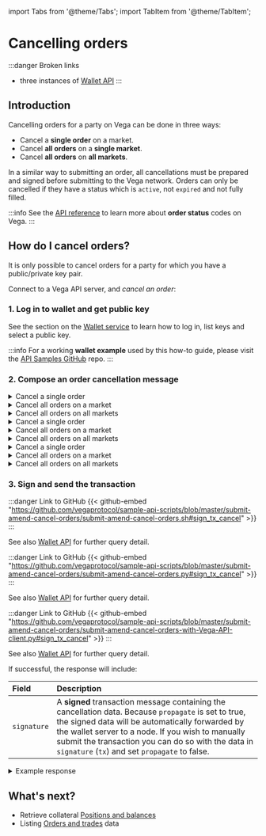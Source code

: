 import Tabs from '@theme/Tabs';
import TabItem from '@theme/TabItem';

# Cancelling orders

:::danger Broken links
* three instances of [Wallet API](https://docs.fairground.vega.xyz/wallet-api/#sign-a-transaction)
:::

## Introduction

Cancelling orders for a party on Vega can be done in three ways:

* Cancel a **single order** on a market.
* Cancel **all orders** on a **single market**.
* Cancel **all orders** on **all markets**.

In a similar way to submitting an order, all cancellations must be prepared and signed before submitting to the Vega network. Orders can only be cancelled if they have a status which is `active`, not `expired` and not fully filled. 

:::info
See the [API reference](/api/grpc/#vega.Order.Status) to learn more about **order status** codes on Vega.
:::

## How do I cancel orders?

It is only possible to cancel orders for a party for which you have a public/private key pair.

Connect to a Vega API server, and *cancel an order*:

### 1. Log in to wallet and get public key

See the section on the [Wallet service](wallet.md) to learn how to log in, list keys and select a public key.  

:::info
For a working **wallet example** used by this how-to guide, please visit the [API Samples GitHub](https://github.com/vegaprotocol/sample-api-scripts/blob/master/submit-amend-cancel-orders/) repo.
:::

### 2. Compose an order cancellation message

<Tabs groupId="codesamples1">
<TabItem value="shell-rest" label="Shell (REST)">

<details><summary>Cancel a single order</summary>

:::danger Link to GitHub
{{< github-embed "https://github.com/vegaprotocol/sample-api-scripts/blob/master/submit-amend-cancel-orders/submit-amend-cancel-orders.sh#prepare_cancel_order_req1" on >}}
:::
</details>
<details><summary>Cancel all orders on a market </summary>

:::danger Link to GitHub
{{< github-embed "https://github.com/vegaprotocol/sample-api-scripts/blob/master/submit-amend-cancel-orders/submit-amend-cancel-orders.sh#prepare_cancel_order_req2" on >}}
:::
</details>
<details><summary>Cancel all orders on all markets </summary>

:::danger Link to GitHub
{{< github-embed "https://github.com/vegaprotocol/sample-api-scripts/blob/master/submit-amend-cancel-orders/submit-amend-cancel-orders.sh#prepare_cancel_order_req3" on >}}
:::
</details>
</TabItem>
<TabItem value="python-rest" label="Python (REST)">
<details><summary>Cancel a single order</summary>

:::danger Link to GitHub
{{< github-embed "https://github.com/vegaprotocol/sample-api-scripts/blob/master/submit-amend-cancel-orders/submit-amend-cancel-orders.py#prepare_cancel_order_req1" on >}}
:::
</details >
<details><summary>Cancel all orders on a market</summary>

:::danger Link to GitHub
{{< github-embed "https://github.com/vegaprotocol/sample-api-scripts/blob/master/submit-amend-cancel-orders/submit-amend-cancel-orders.py#prepare_cancel_order_req2" on >}}
:::
</details >
<details><summary>Cancel all orders on all markets</summary>

:::danger Link to GitHub
{{< github-embed "https://github.com/vegaprotocol/sample-api-scripts/blob/master/submit-amend-cancel-orders/submit-amend-cancel-orders.py#prepare_cancel_order_req3" on >}}
:::
</details >
</TabItem>
<TabItem value="python-grpc" label="Python (gRPC)">

<details><summary>Cancel a single order</summary>

:::danger Link to GitHub
{{< github-embed "https://github.com/vegaprotocol/sample-api-scripts/blob/master/submit-amend-cancel-orders/submit-amend-cancel-orders-with-Vega-API-client.py#prepare_cancel_order_req1" on >}}
:::
</details >

<details><summary>Cancel all orders on a market</summary>

:::danger Link to GitHub
{{< github-embed "https://github.com/vegaprotocol/sample-api-scripts/blob/master/submit-amend-cancel-orders/submit-amend-cancel-orders-with-Vega-API-client.py#prepare_cancel_order_req2" on >}}
:::
</details >

<details><summary>Cancel all orders on all markets</summary>

:::danger Link to GitHub
{{< github-embed "https://github.com/vegaprotocol/sample-api-scripts/blob/master/submit-amend-cancel-orders/submit-amend-cancel-orders-with-Vega-API-client.py#prepare_cancel_order_req3" on >}}
:::
</details >

</TabItem>
</Tabs>


### 3. Sign and send the transaction

<Tabs groupId="codesamples2">
<TabItem value="shell-rest" label="Shell (REST)">

:::danger Link to GitHub
{{< github-embed "https://github.com/vegaprotocol/sample-api-scripts/blob/master/submit-amend-cancel-orders/submit-amend-cancel-orders.sh#sign_tx_cancel" >}}
:::

See also [Wallet API](/wallet-api/#sign-a-transaction) for further query detail.
</TabItem>
<TabItem value="python-rest" label="Python (REST)">

:::danger Link to GitHub
{{< github-embed "https://github.com/vegaprotocol/sample-api-scripts/blob/master/submit-amend-cancel-orders/submit-amend-cancel-orders.py#sign_tx_cancel" >}}
:::

See also [Wallet API](/wallet-api/#sign-a-transaction) for further query detail.
</TabItem>
<TabItem value="python-grpc" label="Python (gRPC)">

:::danger Link to GitHub
{{< github-embed "https://github.com/vegaprotocol/sample-api-scripts/blob/master/submit-amend-cancel-orders/submit-amend-cancel-orders-with-Vega-API-client.py#sign_tx_cancel" >}}
:::

 See also [Wallet API](/wallet-api/#sign-a-transaction) for further query detail.
</TabItem>
</Tabs>

If successful, the response will include:

| Field          |  Description  |
| :----------------- | :------------- |
| `signature` | A **signed** transaction message containing the cancellation data. Because `propagate` is set to true, the signed data will be automatically forwarded by the wallet server to a node. If you wish to manually submit the transaction you can do so with the data in `signature` (`tx`) and set `propagate` to false. |

<details><summary>Example response</summary>

:::danger Link to GitHub
{{< github-embed "https://github.com/vegaprotocol/sample-api-scripts/blob/master/submit-amend-cancel-orders/response-examples.txt#example_sign_tx_cancel_response" on >}}
:::
  
:::info
For full example code, please visit the [repo on GitHub](https://github.com/vegaprotocol/sample-api-scripts/blob/master/submit-amend-cancel-orders/).
:::
</details>



## What's next?

 * Retrieve collateral [Positions and balances](positions-balances.md)
 * Listing [Orders and trades](list-orders-trades.md) data
